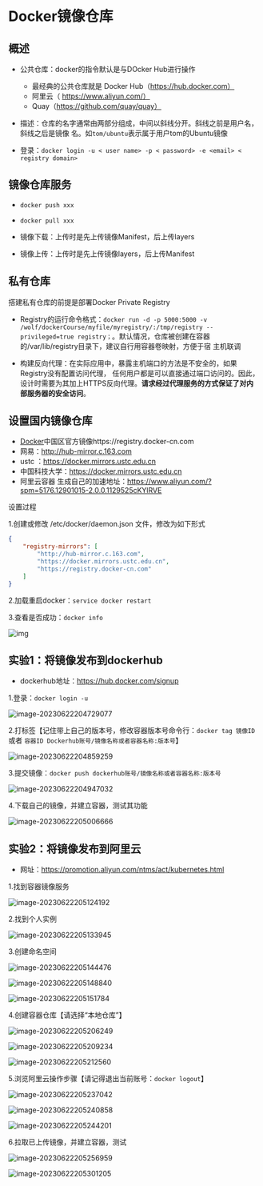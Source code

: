 # Docker镜像仓库

## 概述

- 公共仓库：docker的指令默认是与DOcker Hub进行操作
  - 最经典的公共仓库就是 Docker Hub（https://hub.docker.com）
  - 阿里云（ https://www.aliyun.com/）
  - Quay（https://github.com/quay/quay）

- 描述：仓库的名字通常由两部分组成，中间以斜线分开。斜线之前是用户名，斜线之后是镜像 名。如`tom/ubuntu`表示属于用户tom的Ubuntu镜像

- 登录：`docker login -u < user name> -p < password> -e <email> < registry domain>`

## 镜像仓库服务

- `docker push xxx`
- `docker pull xxx`

- 镜像下载：上传时是先上传镜像Manifest，后上传layers
- 镜像上传：上传时是先上传镜像layers，后上传Manifest

## 私有仓库

搭建私有仓库的前提是部署Docker Private Registry

- Registry的运行命令格式：`docker run -d -p 5000:5000 -v  /wolf/dockerCourse/myfile/myregistry/:/tmp/registry --privileged=true registry；`。默认情况，仓库被创建在容器的/var/lib/registry目录下，建议自行用容器卷映射，方便于宿 主机联调

- 构建反向代理：在实际应用中，暴露主机端口的方法是不安全的，如果Registry没有配置访问代理， 任何用户都是可以直接通过端口访问的。因此，设计时需要为其加上HTTPS反向代理。**请求经过代理服务的方式保证了对内部服务器的安全访问**。

## 设置国内镜像仓库

- [Docker](https://so.csdn.net/so/search?q=Docker&spm=1001.2101.3001.7020)中国区官方镜像https://registry.docker-cn.com
- 网易：http://hub-mirror.c.163.com
- ustc ：https://docker.mirrors.ustc.edu.cn
- 中国科技大学：https://docker.mirrors.ustc.edu.cn
- 阿里云容器 生成自己的加速地址：https://www.aliyun.com/?spm=5176.12901015-2.0.0.1129525cKYlRVE

设置过程

1.创建或修改 /etc/docker/daemon.json 文件，修改为如下形式

```json
{
    "registry-mirrors": [
        "http://hub-mirror.c.163.com",
        "https://docker.mirrors.ustc.edu.cn",
        "https://registry.docker-cn.com"
    ]
}
```

2.加载重启docker：`service docker restart`

3.查看是否成功：`docker info`

![img](03.Docker镜像仓库/dc07f666715a2a96b672221b04b177d0.png)

## 实验1：将镜像发布到dockerhub

- dockerhub地址：https://hub.docker.com/signup

1.登录：`docker login -u`

![image-20230622204729077](03.Docker镜像仓库/image-20230622204729077.png)

2.打标签【记住带上自己的版本号，修改容器版本号命令行：`docker tag 镜像ID` 或者 `容器ID Dockerhub账号/镜像名称或者容器名称:版本号`】

![image-20230622204859259](03.Docker镜像仓库/image-20230622204859259.png)

3.提交镜像：`docker push dockerhub账号/镜像名称或者容器名称:版本号`

![image-20230622204947032](03.Docker镜像仓库/image-20230622204947032.png)

4.下载自己的镜像，并建立容器，测试其功能

![image-20230622205006666](03.Docker镜像仓库/image-20230622205006666.png)

## 实验2：将镜像发布到阿里云

- 网址：https://promotion.aliyun.com/ntms/act/kubernetes.html

1.找到容器镜像服务

![image-20230622205124192](03.Docker镜像仓库/image-20230622205124192.png)

2.找到个人实例

![image-20230622205133945](03.Docker镜像仓库/image-20230622205133945.png)

3.创建命名空间

![image-20230622205144476](03.Docker镜像仓库/image-20230622205144476.png)

![image-20230622205148840](03.Docker镜像仓库/image-20230622205148840.png)

![image-20230622205151784](03.Docker镜像仓库/image-20230622205151784.png)

4.创建容器仓库【请选择“本地仓库”】

![image-20230622205206249](03.Docker镜像仓库/image-20230622205206249.png)

![image-20230622205209234](03.Docker镜像仓库/image-20230622205209234.png)

![image-20230622205212560](03.Docker镜像仓库/image-20230622205212560.png)

5.浏览阿里云操作步骤【请记得退出当前账号：`docker logout`】

![image-20230622205237042](03.Docker镜像仓库/image-20230622205237042.png)

![image-20230622205240858](03.Docker镜像仓库/image-20230622205240858.png)

![image-20230622205244201](03.Docker镜像仓库/image-20230622205244201.png)

6.拉取已上传镜像，并建立容器，测试

![image-20230622205256959](03.Docker镜像仓库/image-20230622205256959.png)

![image-20230622205301205](03.Docker镜像仓库/image-20230622205301205.png)

